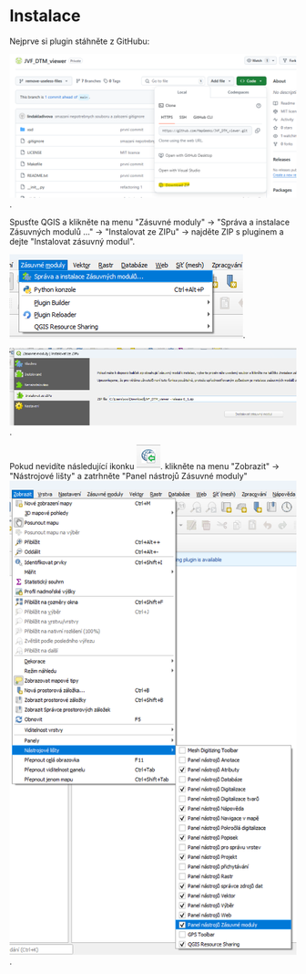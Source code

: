 # Instalace

Nejprve si plugin stáhněte z GitHubu:

![Stažení pluginu z GitHubu](img/stazeni_z_githubu.png "Stažení modulu z githubu").

Spusťte QGIS a klikněte na menu "Zásuvné moduly" -> "Správa a instalace Zásuvných modulů ..." -> "Instalovat ze ZIPu" -> najděte ZIP s pluginem a dejte "Instalovat zásuvný modul".

![Správa a instalace zásuvných modulů](img/sprava-zasuvnych-modulu.png "Správa a instalace zásuvných modulů").

![Instalovat ze ZIPu](img/instalace-modulu-ze-zipu.png "Instalovat ze ZIPu").

Pokud nevidíte následující ikonku
![Ikonka](img/plugin-ikona.png "Ikonka").
klikněte na menu "Zobrazit" -> "Nástrojové lišty" a zatrhněte "Panel nástrojů Zásuvné moduly"
![Zobrazit nástrojové lišty - zásuvné moduly](img/zobrazeni-zasuvnych-modulu.png "Zobrazit nástrojové lišty - zásuvné moduly").



